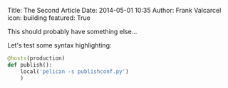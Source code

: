 Title: The Second Article
Date: 2014-05-01 10:35
Author: Frank Valcarcel
icon: building
featured: True

This should probably have something else...


Let's test some syntax highlighting:
```python
@hosts(production)
def publish():
    local('pelican -s publishconf.py')
    )
```